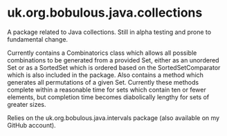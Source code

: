 # uk.org.bobulous.java.collections
A package related to Java collections. Still in alpha testing and prone to fundamental change.

Currently contains a Combinatorics class which allows all possible combinations to be generated from a provided Set, either as an unordered Set or as a SortedSet which is ordered based on the SortedSetComparator which is also included in the package. Also contains a method which generates all permutations of a given Set. Currently these methods complete within a reasonable time for sets which contain ten or fewer elements, but completion time becomes diabolically lengthy for sets of greater sizes.

Relies on the uk.org.bobulous.java.intervals package (also available on my GitHub account).
